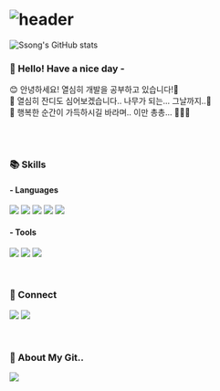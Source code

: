 # ![header](https://capsule-render.vercel.app/api?type=soft&color=auto&height=150&animation=twinkling&section=header&text=🎨Welcome%20to%20Ssong's%20Github!%20🎈&fontSize=50&fontColor=navy)


![Ssong's GitHub stats](https://github-readme-stats.vercel.app/api?username=sssonggg&theme=solarized-light&show_icons=true)

### 🎵 Hello! Have a nice day -

<p>
  😊 안녕하세요! 열심히 개발을 공부하고 있습니다!😬<br/>
  🌱 열심히 잔디도 심어보겠습니다.. 나무가 되는... 그날까지..🌳<br/>
  🎁 행복한 순간이 가득하시길 바라며.. 이만 총총... 🍰👍🏻 <br/><br/>
</p>
<br>

### 📚 Skills
#### - Languages
<p>
<img src="https://img.shields.io/badge/Java-F37626?style=flat&logo=Conda-Forge&logoColor=white" />
<img src="https://img.shields.io/badge/HTML5-F94877?style=flat&logo=HTML5&logoColor=white" />
<img src="https://img.shields.io/badge/CSS3-1572B6?style=flat&logo=CSS3&logoColor=white" />
<img src="https://img.shields.io/badge/JavaScript-f7df1e?style=flat&logo=JavaScript&logoColor=white" />
<img src="https://img.shields.io/badge/jQuery-84B135?style=flat&logo=jQuery&logoColor=white" />
</p>

#### - Tools
<p>
<img src="https://img.shields.io/badge/Git-181717?style=flat&logo=GitHub&logoColor=white" />
<img src="https://img.shields.io/badge/Intellij-7D00FF?style=flat&logo=intellijidea&logoColor=white" />
<img src="https://img.shields.io/badge/VSCode-007ACC?style=flat&logo=visualstudiocode&logoColor=white" />
</p>
<br>

### 🚗 Connect
<p>
  <a href="https://blog.naver.com/" target="_blank"><img src="https://img.shields.io/badge/Blog-83B81A?style=flat&logo=naver&logoColor=white" /></a>
  <a href="mailto:ssooonggii@gmail.com" target="_blank"><img src="https://img.shields.io/badge/ssooonggii@gmail.com-EA4335?style=flat&logo=google&logoColor=white" /></a>
</p>
<br>


### 🤿 About My Git..
<img src="https://github-readme-stats.vercel.app/api/top-langs/?username=sssonggg&layout=compact"><br><br>
